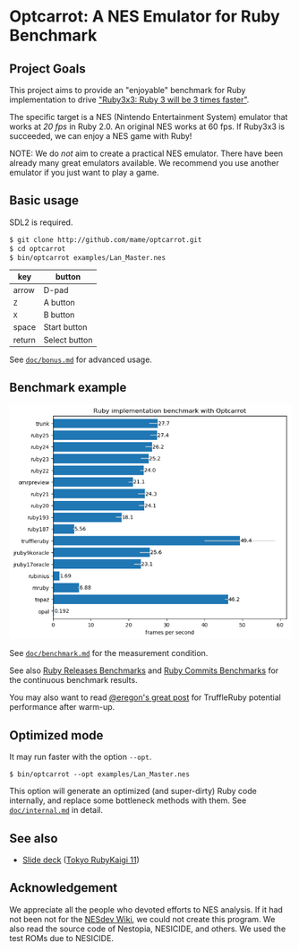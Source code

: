 # Optcarrot: A NES Emulator for Ruby Benchmark

## Project Goals

This project aims to provide an "enjoyable" benchmark for Ruby implementation to drive ["Ruby3x3: Ruby 3 will be 3 times faster"][ruby3x3].

The specific target is a NES (Nintendo Entertainment System) emulator that works at *20 fps* in Ruby 2.0.  An original NES works at 60 fps.  If Ruby3x3 is succeeded, we can enjoy a NES game with Ruby!

NOTE: We do *not* aim to create a practical NES emulator.  There have been already many great emulators available.  We recommend you use another emulator if you just want to play a game.

## Basic usage

SDL2 is required.

    $ git clone http://github.com/mame/optcarrot.git
    $ cd optcarrot
    $ bin/optcarrot examples/Lan_Master.nes

|key   |button       |
|------|-------------|
|arrow |D-pad        |
|`Z`   |A button     |
|`X`   |B button     |
|space |Start button |
|return|Select button|

See [`doc/bonus.md`](doc/bonus.md) for advanced usage.

## Benchmark example

![benchmark chart](doc/benchmark-summary.png)

See [`doc/benchmark.md`](doc/benchmark.md) for the measurement condition.

See also [Ruby Releases Benchmarks](https://rubybench.org/ruby/ruby/releases?result_type=Optcarrot%20Lan_Master.nes) and [Ruby Commits Benchmarks](https://rubybench.org/ruby/ruby/commits?result_type=Optcarrot%20Lan_Master.nes&display_count=2000) for the continuous benchmark results.

You may also want to read [@eregon's great post](https://eregon.me/blog/2016/11/28/optcarrot.html) for TruffleRuby potential performance after warm-up.

## Optimized mode

It may run faster with the option `--opt`.

    $ bin/optcarrot --opt examples/Lan_Master.nes

This option will generate an optimized (and super-dirty) Ruby code internally, and replace some bottleneck methods with them.  See [`doc/internal.md`](doc/internal.md) in detail.

## See also

* [Slide deck](http://www.slideshare.net/mametter/optcarrot-a-pureruby-nes-emulator) ([Tokyo RubyKaigi 11](http://regional.rubykaigi.org/tokyo11/en/))

## Acknowledgement

We appreciate all the people who devoted efforts to NES analysis.  If it had not been not for the [NESdev Wiki][nesdev-wiki], we could not create this program.  We also read the source code of Nestopia, NESICIDE, and others.  We used the test ROMs due to NESICIDE.

[ruby3x3]: https://www.youtube.com/watch?v=LE0g2TUsJ4U&t=3248
[nesdev-wiki]: http://wiki.nesdev.com/w/index.php/NES_reference_guide
